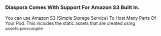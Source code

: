 ### Diaspora Comes With Support For Amazon S3 Built In.
You can use Amazon S3 (Simple Storage Service) To Host Many Parts Of Your Pod. This includes the static assets that are created using     assets:precompile